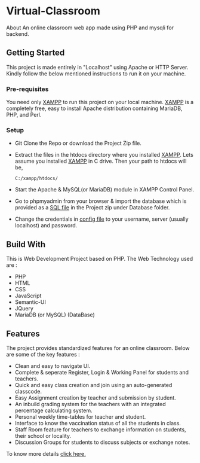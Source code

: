 # Virtual-Classroom
About An online classroom web app made using PHP and mysqli for backend.

## Getting Started

This project is made entirely in "Localhost" using Apache or HTTP Server. Kindly follow the below mentioned instructions to run it on your machine.

### Pre-requisites

You need only [XAMPP](https://www.apachefriends.org/index.html) to run this project on your local machine.
[XAMPP](https://www.apachefriends.org/index.html) is a completely free, easy to install Apache distribution containing MariaDB, PHP, and Perl.

### Setup

* Git Clone the Repo or download the Project Zip file.
* Extract the files in the htdocs directory where you installed [XAMPP](https://www.apachefriends.org/index.html).
  Lets assume you installed [XAMPP](https://www.apachefriends.org/index.html) in C drive. Then your path to htdocs will be,
  ```
  C:/xampp/htdocs/
  ```

* Start the Apache & MySQL(or MariaDB) module in XAMPP Control Panel.
* Go to phpmyadmin from your browser & import the database which is provided as a [SQL file](database/e_classrooms.sql) in the Project zip under Database folder.
* Change the credentials in [config file](includes/config.php) to your username, server (usually localhost) and password.

## Build With

This is Web Development Project based on PHP. The Web Technology used are : 
   * PHP
   * HTML
   * CSS
   * JavaScript
   * Semantic-UI
   * JQuery
   * MariaDB (or MySQL) (DataBase)

## Features
The project provides standardized features for an online classroom. Below are some of the key features : 
* Clean and easy to navigate UI.
* Complete & seperate Register, Login & Working Panel for students and teachers.
* Quick and easy class creation and join using an auto-generated classcode.
* Easy Assignment creation by teacher and submission by student.
* An inbuild grading system for the teachers with an integrated percentage calculating system.
* Personal weekly time-tables for teacher and student.
* Interface to know the vaccination status of all the students in class.
* Staff Room feature for teachers to exchange information on students, their school or locality.
* Discussion Groups for students to discuss subjects or exchange notes.

To know more details [click here.](docs/features.md)
    
